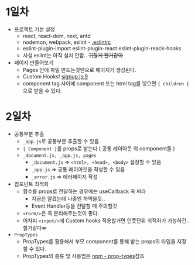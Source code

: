 # 1일차
* 프로젝트 기본 설정
  * react, react-dom, next, antd
  * nodemon, webpack, eslint - [.eslintrc](./.eslintrc)
  * eslint-plugin-import eslint-plugin-react eslint-plugin-reack-hooks
  * 사실 eslint는 아직 설치 안함.. ~~귀찮게 할거같아~~
* 페이지 만들어보기
  * Pages 안에 파일 만드는것만으로 페이지가 생성된다.
  * Custom Hooks! [signup.js:9](./pages/signup.js)
  * component tag 사이에 component 또는 html tag를 넣으면 `{ children }`으로 받을 수 있다.

# 2일차
* 공통부분 추출
  * `_app.js`로 공통부분 추출할 수 있음
  * `{ Component }`를 props로 받는다 ( 공통 레이아웃 외 component들 )
  * `_document.js, _app.js, pages`
    * `_document.js` => `<html>, <head>, <body>` 설정할 수 있음
    * `_app.js` => 공통 레이아웃을 작성할 수 있음
    * `_error.js` => 에러페이지 작성
* 컴포넌트 최적화
  * 함수를 props로 전달하는 경우에는 useCallback 꼭 써라
    * 지금은 알겠는데 나중엔 까먹을듯..
    * Event Handler등을 전달할 때 주의할것
  * `<Form/>`은 꼭 분리해주는것이 좋다.
  * 어차피 `<input/>`에 Custom hooks 적용할거면 인풋단위 최적화가 가능하긴.. 할거같다~~ㅠ~~
* `PropTypes`
  * PropTypes를 활용해서 부모 component를 통해 받는 props의 타입을 지정할 수 있다.
  * PropTypes의 종류 및 사용법은 [npm - prop-types](https://www.npmjs.com/package/prop-types)참조
